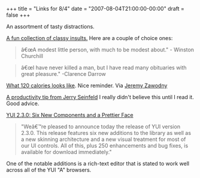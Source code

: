 +++
title = "Links for 8/4"
date = "2007-08-04T21:00:00-00:00"
draft = false
+++

An assortment of tasty distractions.

[A fun collection of classy
insults.](http://www.bspcn.com/2007/08/04/when-insults-had-class/) Here
are a couple of choice ones:

> â€œA modest little person, with much to be modest about." - Winston
> Churchill

> â€œI have never killed a man, but I have read many obituaries with
> great pleasure." -Clarence Darrow

[What 120 calories looks like](http://www.nhs.uk/pages/gallery.html).
Nice reminder. Via [Jeremy Zawodny](http://jeremy.zawodny.com/blog/)

[A productivity tip from Jerry
Seinfeld](http://lifehacker.com/software/motivation/jerry-seinfelds-productivity-secret-281626.php)
I really didn't believe this until I read it. Good advice.

[YUI 2.3.0: Six New Components and a Prettier
Face](http://yuiblog.com/blog/2007/07/31/yui-2-3-0-released/)

> "Weâ€™re pleased to announce today the release of YUI version 2.3.0.
> This release features six new additions to the library as well as a
> new skinning architecture and a new visual treatment for most of our
> UI controls. All of this, plus 250 enhancements and bug fixes, is
> available for download immediately."

One of the notable additions is a rich-text editor that is stated to
work well across all of the YUI "A" browsers.


